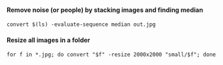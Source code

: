 #### Remove noise (or people) by stacking images and finding median
`convert $(ls) -evaluate-sequence median out.jpg`

#### Resize all images in a folder
`for f in *.jpg; do convert "$f" -resize 2000x2000 "small/$f"; done`
